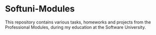 # Softuni-Modules
This repository contains various tasks, homeworks and projects from the Professional Modules, during my education at the Software University.
